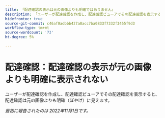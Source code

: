 ```yaml
---
title: 「配達確認の表示は元の画像よりも明確ではありません」
description: 「ユーザーが配達確認を作成し、配達確認ビューアでその配達確認を表示すると、配達確認は元の画像よりも明確（ぼやけ）に見えます。」
hidefromtoc: true
source-git-commit: c46af0adbbb427a8acc7ba0833f7332f3455f9d3
workflow-type: tm+mt
source-wordcount: '73'
ht-degree: 5%

---
```



# 配達確認：配達確認の表示が元の画像よりも明確に表示されない

<!--This is on both the WF and WFP TOCs-->

ユーザーが配達確認を作成し、配達確認ビューアでその配達確認を表示すると、配達確認は元の画像よりも明確（ぼやけ）に見えます。

_最初に報告されたのは 2022年11月1日です。_

